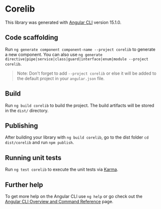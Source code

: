 # Corelib

This library was generated with [Angular CLI](https://github.com/angular/angular-cli) version 15.1.0.

## Code scaffolding

Run `ng generate component component-name --project corelib` to generate a new component. You can also use `ng generate directive|pipe|service|class|guard|interface|enum|module --project corelib`.
> Note: Don't forget to add `--project corelib` or else it will be added to the default project in your `angular.json` file. 

## Build

Run `ng build corelib` to build the project. The build artifacts will be stored in the `dist/` directory.

## Publishing

After building your library with `ng build corelib`, go to the dist folder `cd dist/corelib` and run `npm publish`.

## Running unit tests

Run `ng test corelib` to execute the unit tests via [Karma](https://karma-runner.github.io).

## Further help

To get more help on the Angular CLI use `ng help` or go check out the [Angular CLI Overview and Command Reference](https://angular.io/cli) page.
